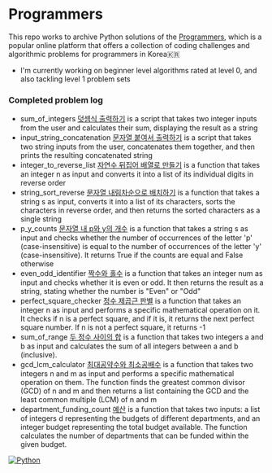 # Programmers

This repo works to archive Python solutions of the [Programmers](https://programmers.co.kr/), which is a popular online platform that offers a collection of coding challenges and algorithmic problems for programmers in Korea🇰🇷

- I'm currently working on beginner level algorithms rated at level 0, and also tackling level 1 problem sets

### Completed problem log

- sum_of_integers [덧셈식 출력하기](https://school.programmers.co.kr/learn/courses/30/lessons/181947) is a script that takes two integer inputs from the user and calculates their sum, displaying the result as a string
- input_string_concatenation [문자열 붙여서 출력하기](https://school.programmers.co.kr/learn/courses/30/lessons/181946) is a script that takes two string inputs from the user, concatenates them together, and then prints the resulting concatenated string
- integer_to_reverse_list [자연수 뒤집어 배열로 만들기](https://school.programmers.co.kr/learn/courses/30/lessons/12932) is a function that takes an integer n as input and converts it into a list of its individual digits in reverse order
- string_sort_reverse [문자열 내림차순으로 배치하기](https://school.programmers.co.kr/learn/courses/30/lessons/12917) is a function that takes a string s as input, converts it into a list of its characters, sorts the characters in reverse order, and then returns the sorted characters as a single string
- p_y_counts [문자열 내 p와 y의 개수](https://school.programmers.co.kr/learn/courses/30/lessons/12916) is a function that takes a string s as input and checks whether the number of occurrences of the letter 'p' (case-insensitive) is equal to the number of occurrences of the letter 'y' (case-insensitive). It returns True if the counts are equal and False otherwise
- even_odd_identifier [짝수와 홀수](https://school.programmers.co.kr/learn/courses/30/lessons/12937) is a function that takes an integer num as input and checks whether it is even or odd. It then returns the result as a string, stating whether the number is "Even" or "Odd"
- perfect_square_checker [정수 제곱근 판별](https://school.programmers.co.kr/learn/courses/30/lessons/12934) is a function that takes an integer n as input and performs a specific mathematical operation on it. It checks if n is a perfect square, and if it is, it returns the next perfect square number. If n is not a perfect square, it returns -1
- sum_of_range [두 정수 사이의 합](https://school.programmers.co.kr/learn/courses/30/lessons/12912) is a function that takes two integers a and b as input and calculates the sum of all integers between a and b (inclusive).
- gcd_lcm_calculator [최대공약수와 최소공배수](https://school.programmers.co.kr/learn/courses/30/lessons/12940) is a function that takes two integers n and m as input and performs a specific mathematical operation on them. The function finds the greatest common divisor (GCD) of n and m and then returns a list containing the GCD and the least common multiple (LCM) of n and m
- department_funding_count [예산](https://school.programmers.co.kr/learn/courses/30/lessons/12982) is a function that takes two inputs: a list of integers d representing the budgets of different departments, and an integer budget representing the total budget available. The function calculates the number of departments that can be funded within the given budget.

[![Python](https://img.shields.io/badge/python-black?style=for-the-badge&logo=python)](https://github.com/chaeyoonyunakim/Programmers)
